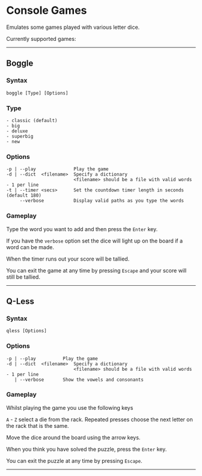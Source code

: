 # Console Games

Emulates some games played with various letter dice.

Currently supported games:

---
## Boggle

### Syntax
	boggle [Type] [Options]

### Type
	- classic (default)
	- big
	- deluxe
	- superbig
	- new

### Options
	-p | --play              Play the game
	-d | --dict  <filename>  Specify a dictionary
	                         <filename> should be a file with valid words - 1 per line
	-t | --timer <secs>      Set the countdown timer length in seconds (default 180)
	     --verbose           Display valid paths as you type the words

### Gameplay
Type the word you want to add and then press the `Enter` key.

If you have the `verbose` option set the dice will light up on the board if a word can be made.

When the timer runs out your score will be tallied.

You can exit the game at any time by pressing `Escape` and your score will still be tallied.

---
## Q-Less

### Syntax
	qless [Options]

### Options
	-p | --play          Play the game
	-d | --dict  <filename>  Specify a dictionary
	                         <filename> should be a file with valid words - 1 per line
	   | --verbose       Show the vowels and consonants

### Gameplay
Whilst playing the game you use the following keys

`A` - `Z` select a die from the rack. Repeated presses choose the next letter on the rack that is the same.

Move the dice around the board using the arrow keys.

When you think you have solved the puzzle, press the `Enter` key.

You can exit the puzzle at any time by pressing `Escape`.

---